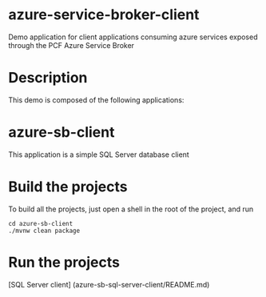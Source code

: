 # azure-service-broker-client
Demo application for client applications consuming azure services exposed through the PCF Azure Service Broker

# Description
This demo is composed of the following applications:

# azure-sb-client
This application is a simple SQL Server database client

# Build the projects
To build all the projects, just open a shell in the root of the project, and run
```
cd azure-sb-client
./mvnw clean package
```
# Run the projects
[SQL Server client] (azure-sb-sql-server-client/README.md)

